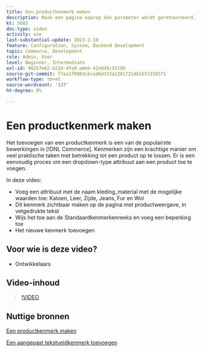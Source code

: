 ```yaml
---
title: Een productkenmerk maken
description: Maak een pagina waarop één parameter wordt geretourneerd.
kt: 5602
doc-type: video
activity: use
last-substantial-update: 2023-2-10
feature: Configuration, System, Backend Development
topic: Commerce, Development
role: Admin, User
level: Beginner, Intermediate
exl-id: 98257e62-b23d-4fa9-a0eb-42e045c53195
source-git-commit: f7aa1f0063cbcad6d331a13817214b1bf2158571
workflow-type: tm+mt
source-wordcount: '137'
ht-degree: 0%

---
```


# Een productkenmerk maken

Het toevoegen van een productkenmerk is een van de populairste bewerkingen in [!DNL Commerce]. Kenmerken zijn een krachtige manier om veel praktische taken met betrekking tot een product op te lossen. Er is een eenvoudig proces om een dropdown-type attribuut aan een product toe te voegen.

In deze video:

- Voeg een attribuut met de naam kleding_material met de mogelijke waarden toe: Katoen, Leer, Zijde, Jeans, Fur en Wol
- Dit kenmerk zichtbaar maken op de pagina met productweergave, in vetgedrukte tekst
- Wijs het toe aan de Standaardkenmerkenreeks en voeg een beperking toe
- Het nieuwe kenmerk toevoegen

## Voor wie is deze video?

- Ontwikkelaars

## Video-inhoud

>[!VIDEO](https://video.tv.adobe.com/v/35789?quality=12&learn=on)

## Nuttige bronnen

[Een productkenmerk maken](https://experienceleague.adobe.com/docs/commerce-learn/tutorials/backend-development/add-product-attribute.html)

[Een aangepast tekstveldkenmerk toevoegen](https://developer.adobe.com/commerce/php/tutorials/admin/custom-text-field-attribute/)
